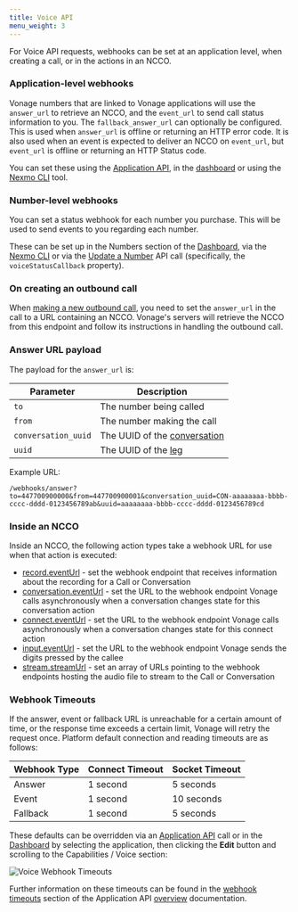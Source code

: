```yaml
---
title: Voice API
menu_weight: 3
---
```


For Voice API requests, webhooks can be set at an application level, when creating a call, or in the actions in an NCCO.

### Application-level webhooks

Vonage numbers that are linked to Vonage applications will use the `answer_url` to retrieve an NCCO, and the `event_url` to send call status information to you. The `fallback_answer_url` can optionally be configured. This is used when `answer_url` is offline or returning an HTTP error code. It is also used when an event is expected to deliver an NCCO on `event_url`, but `event_url` is offline or returning an HTTP Status code.

You can set these using the [Application API](/api/application), in the [dashboard](https://dashboard.nexmo.com) or using the [Nexmo CLI](https://github.com/nexmo/nexmo-cli) tool.

### Number-level webhooks

You can set a status webhook for each number you purchase. This will be used to send events to you regarding each number.

These can be set up in the Numbers section of the [Dashboard](https://dashboard.nexmo.com), via the [Nexmo CLI](https://github.com/nexmo/nexmo-cli) or via the [Update a Number](/api/developer/numbers#update-a-number) API call (specifically, the `voiceStatusCallback` property).

### On creating an outbound call

When [making a new outbound call](/voice/voice-api/code-snippets/make-an-outbound-call), you need to set the `answer_url` in the call to a URL containing an NCCO. Vonage's servers will retrieve the NCCO from this endpoint and follow its instructions in handling the outbound call.

### Answer URL payload

The payload for the `answer_url` is:

Parameter | Description
----|----
`to` | The number being called
`from` | The number making the call
`conversation_uuid` | The UUID of the [conversation](/voice/voice-api/guides/legs-conversations)
`uuid` | The UUID of the [leg](/voice/voice-api/guides/legs-conversations)

Example URL:

```
/webhooks/answer?to=447700900000&from=447700900001&conversation_uuid=CON-aaaaaaaa-bbbb-cccc-dddd-0123456789ab&uuid=aaaaaaaa-bbbb-cccc-dddd-0123456789cd
```

### Inside an NCCO

Inside an NCCO, the following action types take a webhook URL for use when that action is executed:

* [record.eventUrl](/voice/guides/ncco-reference#record) - set the webhook endpoint that receives information about the recording for a Call or Conversation
* [conversation.eventUrl](/voice/guides/ncco-reference#conversation) - set the URL to the webhook endpoint Vonage calls asynchronously when a conversation changes state for this conversation action
* [connect.eventUrl](/voice/guides/ncco-reference#connect) - set the URL to the webhook endpoint Vonage calls asynchronously when a conversation changes state for this connect action
* [input.eventUrl](/voice/guides/ncco-reference#input) - set the URL to the webhook endpoint Vonage sends the digits pressed by the callee
* [stream.streamUrl](/voice/guides/ncco-reference#stream) - set an array of URLs pointing to the webhook endpoints hosting the audio file to stream to the Call or Conversation

### Webhook Timeouts

If the answer, event or fallback URL is unreachable for a certain amount of time, or the response time exceeds a certain limit, Vonage will retry the request once. Platform default connection and reading timeouts are as follows:

Webhook Type | Connect Timeout | Socket Timeout
-------------|-----------------|----------------
Answer | 1 second | 5 seconds
Event | 1 second | 10 seconds
Fallback | 1 second | 5 seconds

These defaults can be overridden via an [Application API](/api/application.v2#updateApplication) call or in the [Dashboard](https://dashboard.nexmo.com/applications) by selecting the application, then clicking the **Edit** button and scrolling to the Capabilities / Voice section:

![Voice Webhook Timeouts](/images/concepts/guides/db_voice_webhook_timeouts.png)

Further information on these timeouts can be found in the [webhook timeouts](/application/overview#webhook-timeouts) section of the Application API [overview](/application/overview) documentation.
